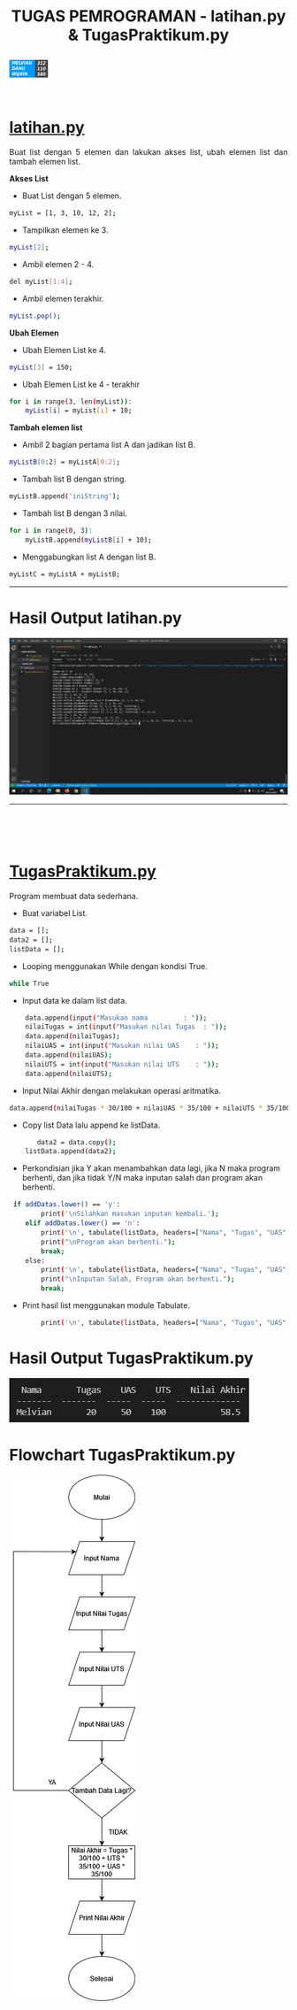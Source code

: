 # <p align="center"> TUGAS PEMROGRAMAN - latihan.py & TugasPraktikum.py
[![melvian](./images/melvian.png)](https://www.linkedin.com/in/melvian-wijaya-760b371b1/)


<br>


# [latihan.py](https://github.com/melviandanuw/TugasKelilingLuasLingkaran/blob/main/tugas.py)

<p align="justify">Buat list dengan 5 elemen dan lakukan akses list, ubah elemen list dan tambah elemen list.

<B>Akses List</B>
- Buat List dengan 5 elemen.
```sh
myList = [1, 3, 10, 12, 2];
```
- Tampilkan elemen ke 3.
```sh
myList[2];
```
- Ambil elemen 2 - 4.
```sh
del myList[1:4];
```
- Ambil elemen terakhir.
```sh
myList.pop();
```

<B>Ubah Elemen</B>
- Ubah Elemen List ke 4.
```sh
myList[3] = 150;
```
- Ubah Elemen List ke 4 - terakhir
```sh
for i in range(3, len(myList)):
    myList[i] = myList[i] + 10;
```

<B>Tambah elemen list</B>
- Ambil 2 bagian pertama list A dan jadikan list B.
```sh
myListB[0:2] = myListA[0:2];
```
- Tambah list B dengan string.
```sh
myListB.append('iniString');
```
- Tambah list B dengan 3 nilai.
```sh
for i in range(0, 3):
    myListB.append(myListB[i] + 10);
```
- Menggabungkan list A dengan list B.
```sh
myListC = myListA + myListB;
```

----
# Hasil Output latihan.py
![Output](./images/output1.png)

----

<br>

<br>

<br>

# [TugasPraktikum.py](https://github.com/melviandanuw/TugasKelilingLuasLingkaran/blob/main/tugas.py)

<p align="justify">Program membuat data sederhana.

- Buat variabel List.
```sh
data = [];
data2 = [];
listData = [];
```
- Looping menggunakan While dengan kondisi True.
```sh
while True
```
- Input data ke dalam list data.
```sh
    data.append(input("Masukan nama         : "));
    nilaiTugas = int(input("Masukan nilai Tugas  : "));
    data.append(nilaiTugas);
    nilaiUAS = int(input("Masukan nilai UAS    : "));
    data.append(nilaiUAS);
    nilaiUTS = int(input("Masukan nilai UTS    : "));
    data.append(nilaiUTS);
```
- Input Nilai Akhir dengan melakukan operasi aritmatika.
```sh
data.append(nilaiTugas * 30/100 + nilaiUAS * 35/100 + nilaiUTS * 35/100);

```
- Copy list Data lalu append ke listData.
```sh
       data2 = data.copy();
    listData.append(data2);
```
- Perkondisian jika Y akan menambahkan data lagi, jika N maka program berhenti, dan jika tidak Y/N maka inputan salah dan program akan berhenti.
```sh
 if addDatas.lower() == 'y':
        print('\nSilahkan masukan inputan kembali.');
    elif addDatas.lower() == 'n':
        print('\n', tabulate(listData, headers=["Nama", "Tugas", "UAS", "UTS", "Nilai Akhir"]));
        print("\nProgram akan berhenti.");
        break;
    else:
        print('\n', tabulate(listData, headers=["Nama", "Tugas", "UAS", "UTS", "Nilai Akhir"]));
        print("\nInputan Salah, Program akan berhenti.");
        break;
```
- Print hasil list menggunakan module Tabulate.
```sh
        print('\n', tabulate(listData, headers=["Nama", "Tugas", "UAS", "UTS", "Nilai Akhir"]));
```
# Hasil Output TugasPraktikum.py
![Output](./images/output2.png)

# Flowchart TugasPraktikum.py
![Output](./images/flowchart.png)

